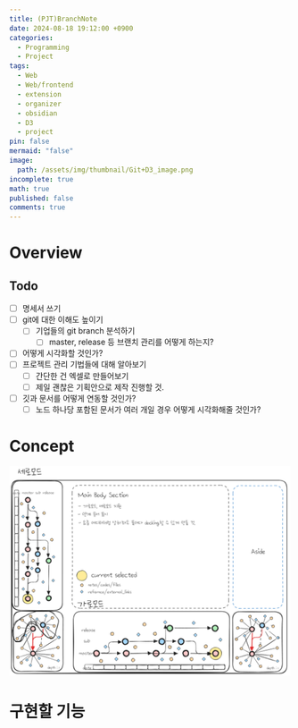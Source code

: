 ```yaml
---
title: (PJT)BranchNote
date: 2024-08-18 19:12:00 +0900
categories:
  - Programming
  - Project
tags:
  - Web
  - Web/frontend
  - extension
  - organizer
  - obsidian
  - D3
  - project
pin: false
mermaid: "false"
image:
  path: /assets/img/thumbnail/Git+D3_image.png
incomplete: true
math: true
published: false
comments: true
---
```

# Overview

## Todo 
- [ ] 명세서 쓰기
- [ ] git에 대한 이해도 높이기
	- [ ] 기업들의 git branch 분석하기
		- [ ] master, release 등 브랜치 관리를 어떻게 하는지?
- [ ] 어떻게 시각화할 것인가?
- [ ] 프로젝트 관리 기법들에 대해 알아보기
	- [ ] 간단한 건 엑셀로 만들어보기
	- [ ] 제일 괜찮은 기획안으로 제작 진행할 것.
- [ ] 깃과 문서를 어떻게 연동할 것인가?
	- [ ] 노드 하나당 포함된 문서가 여러 개일 경우 어떻게 시각화해줄 것인가?

# Concept
![](/assets/img/res/Pasted%20image%2020240818202848.png)


# 구현할 기능
